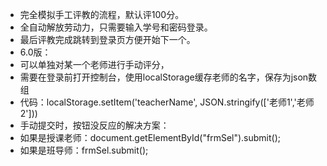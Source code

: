 - 完全模拟手工评教的流程，默认评100分。
- 全自动解放劳动力，只需要输入学号和密码登录。
- 最后评教完成跳转到登录页方便开始下一个。
- 6.0版：
- 可以单独对某一个老师进行手动评分，
- 需要在登录前打开控制台，使用localStorage缓存老师的名字，保存为json数组
- 代码：localStorage.setItem('teacherName', JSON.stringify(['老师1','老师2']))
- 手动提交时，按钮没反应的解决方案：
- 如果是授课老师：document.getElementById("frmSel").submit();
- 如果是班导师：frmSel.submit();